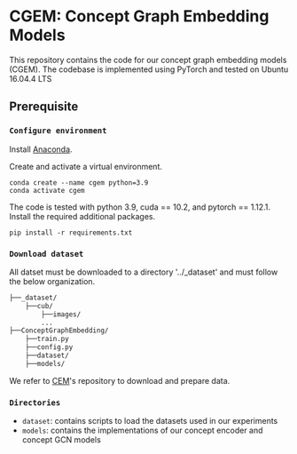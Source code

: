 # CGEM: Concept Graph Embedding Models

This repository contains the code for our concept graph embedding models (CGEM). The codebase is implemented using PyTorch and tested on Ubuntu 16.04.4 LTS

## Prerequisite

### `Configure environment`

Install [Anaconda](https://www.anaconda.com/).

Create and activate a virtual environment.

    conda create --name cgem python=3.9
    conda activate cgem

The code is tested with python 3.9, cuda == 10.2, and pytorch == 1.12.1.
Install the required additional packages.

    pip install -r requirements.txt

### `Download dataset`

All datset must be downloaded to a directory '../_dataset' and must follow the below organization.

```bash
├──_dataset/
    ├──cub/
        ├──images/
        ...
├──ConceptGraphEmbedding/
    ├──train.py
    ├──config.py
    ├──dataset/
    ├──models/
```

We refer to [CEM](https://github.com/mateoespinosa/cem)'s repository to download and prepare data.


### `Directories`

- `dataset`: contains scripts to load the datasets used in our experiments
- `models`: contains the implementations of our concept encoder and concept GCN models
